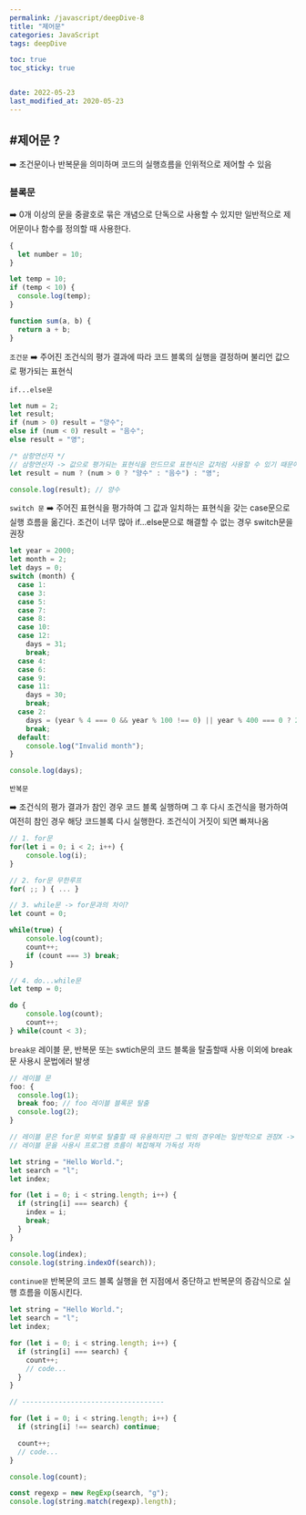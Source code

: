 ```yaml
---
permalink: /javascript/deepDive-8
title: "제어문"
categories: JavaScript
tags: deepDive

toc: true
toc_sticky: true


date: 2022-05-23
last_modified_at: 2020-05-23
---
```


## #제어문 ?

➡️ 조건문이나 반복문을 의미하며 코드의 실행흐름을 인위적으로 제어할 수 있음

### 블록문

➡️ 0개 이상의 문을 중괄호로 묶은 개념으로 단독으로 사용할 수 있지만 일반적으로 제어문이나 함수를 정의할 때 사용한다.

```javascript
{
  let number = 10;
}

let temp = 10;
if (temp < 10) {
  console.log(temp);
}

function sum(a, b) {
  return a + b;
}
```

`조건문`
➡️ 주어진 조건식의 평가 결과에 따라 코드 블록의 실행을 결정하며 불리언 값으로 평가되는 표현식

`if...else문`

```javascript
let num = 2;
let result;
if (num > 0) result = "양수";
else if (num < 0) result = "음수";
else result = "영";

/* 삼항연산자 */
// 삼항연산자 -> 값으로 평가되는 표현식을 만드므로 표현식은 값처럼 사용할 수 있기 때문에 변수에 할당 가능
let result = num ? (num > 0 ? "양수" : "음수") : "영";

console.log(result); // 양수
```

`switch 문`
➡️ 주어진 표현식을 평가하여 그 값과 일치하는 표현식을 갖는 case문으로 실행 흐름을 옮긴다. 조건이 너무 많아 if...else문으로 해결할 수 없는 경우 switch문을 권장

```javascript
let year = 2000;
let month = 2;
let days = 0;
switch (month) {
  case 1:
  case 3:
  case 5:
  case 7:
  case 8:
  case 10:
  case 12:
    days = 31;
    break;
  case 4:
  case 6:
  case 9:
  case 11:
    days = 30;
    break;
  case 2:
    days = (year % 4 === 0 && year % 100 !== 0) || year % 400 === 0 ? 29 : 28;
    break;
  default:
    console.log("Invalid month");
}

console.log(days);
```

`반복문`

➡️ 조건식의 평가 결과가 참인 경우 코드 블록 실행하며 그 후 다시 조건식을 평가하여 여전히 참인 경우 해당 코드블록 다시 실행한다. 조건식이 거짓이 되면 빠져나옴

```javascript
// 1. for문
for(let i = 0; i < 2; i++) {
	console.log(i);
}

// 2. for문 무한루프
for( ;; ) { ... }

// 3. while문 -> for문과의 차이?
let count = 0;

while(true) {
	console.log(count);
	count++;
	if (count === 3) break;
}

// 4. do...while문
let temp = 0;

do {
	console.log(count);
	count++;
} while(count < 3);

```

`break문`
레이블 문, 반복문 또는 swtich문의 코드 블록을 탈출할때 사용 이외에 break문 사용시 문법에러 발생

```javascript
// 레이블 문
foo: {
  console.log(1);
  break foo; // foo 레이블 블록문 탈출
  console.log(2);
}

// 레이블 문은 for문 외부로 탈출할 때 유용하지만 그 밖의 경우에는 일반적으로 권장X ->
// 레이블 문을 사용시 프로그램 흐름이 복잡해져 가독성 저하

let string = "Hello World.";
let search = "l";
let index;

for (let i = 0; i < string.length; i++) {
  if (string[i] === search) {
    index = i;
    break;
  }
}

console.log(index);
console.log(string.indexOf(search));
```

`continue문`
반복문의 코드 블록 실행을 현 지점에서 중단하고 반복문의 증감식으로 실행 흐름을 이동시킨다.

```javascript
let string = "Hello World.";
let search = "l";
let index;

for (let i = 0; i < string.length; i++) {
  if (string[i] === search) {
    count++;
    // code...
  }
}

// -----------------------------------

for (let i = 0; i < string.length; i++) {
  if (string[i] !== search) continue;

  count++;
  // code...
}

console.log(count);

const regexp = new RegExp(search, "g");
console.log(string.match(regexp).length);
```
